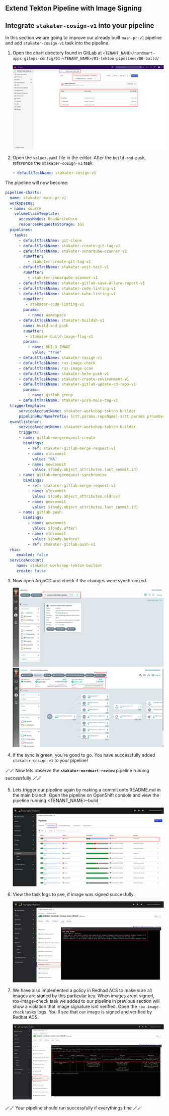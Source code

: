 ## Extend Tekton Pipeline with Image Signing

## Integrate `stakater-cosign-v1` into your pipeline

In this section we are going to improve our already built `main-pr-v1` pipeline and add `stakater-cosign-v1` task into the pipeline.  


1. Open the chart directory found in GitLab at `<TENANT_NAME>/nordmart-apps-gitops-config/01-<TENANT_NAME>/01-tekton-pipelines/00-build/`

    ![images/pipelines-Nordmart-apps-GitOps-config](images/pipelines-nordmart-apps-gitops-config.png)

2. Open the `values.yaml` file in the editor. After the `build-and-push`, reference the `stakater-cosign-v1` task. 

    ```yaml
    - defaultTaskName: stakater-cosign-v1
    ```


The pipeline will now become:
   ```yaml
   pipeline-charts:
     name: stakater-main-pr-v1
     workspaces:
     - name: source
       volumeClaimTemplate:
         accessModes: ReadWriteOnce
         resourcesRequestsStorage: 1Gi
     pipelines:
       tasks:
         - defaultTaskName: git-clone
         - defaultTaskName: stakater-create-git-tag-v1
         - defaultTaskName: stakater-sonarqube-scanner-v1
           runAfter:
             - stakater-create-git-tag-v1
         - defaultTaskName: stakater-unit-test-v1
           runAfter: 
             - stakater-sonarqube-scanner-v1
         - defaultTaskName: stakater-gitlab-save-allure-report-v1
         - defaultTaskName: stakater-code-linting-v1
         - defaultTaskName: stakater-kube-linting-v1
           runAfter:
            - stakater-code-linting-v1
           params:
             - name: namespace
         - defaultTaskName: stakater-buildah-v1
           name: build-and-push
           runAfter:
            - stakater-build-image-flag-v1
           params:
             - name: BUILD_IMAGE
               value: "true"
         - defaultTaskName: stakater-cosign-v1
         - defaultTaskName: rox-image-check
         - defaultTaskName: rox-image-scan
         - defaultTaskName: stakater-helm-push-v1
         - defaultTaskName: stakater-create-environment-v1
         - defaultTaskName: stakater-gitlab-update-cd-repo-v1
           params: 
             - name: gitlab_group
         - defaultTaskName: stakater-push-main-tag-v1
     triggertemplate:
         serviceAccountName: stakater-workshop-tekton-builder
         pipelineRunNamePrefix: $(tt.params.repoName)-$(tt.params.prnumberBranch)
     eventlistener:
         serviceAccountName: stakater-workshop-tekton-builder
         triggers:
         - name: gitlab-mergerequest-create
           bindings:
             - ref: stakater-gitlab-merge-request-v1
             - name: oldcommit
               value: "NA"
             - name: newcommit
               value: $(body.object_attributes.last_commit.id)
         - name: gitlab-mergerequest-synchronize
           bindings:
             - ref: stakater-gitlab-merge-request-v1
             - name: oldcommit
               value: $(body.object_attributes.oldrev)
             - name: newcommit
               value: $(body.object_attributes.last_commit.id)
         - name: gitlab-push
           bindings:
             - name: newcommit
               value: $(body.after)
             - name: oldcommit
               value: $(body.before)
             - ref: stakater-gitlab-push-v1
     rbac:
        enabled: false
     serviceAccount:
        name: stakater-workshop-tekton-builder
        create: false
  ```
3. Now open ArgoCD and check if the changes were synchronized.

    ![sorcerers-build-Tekton-pipelines](./images/sorcerers-build-tekton-pipelines.png)
    ![sorcerers-build-Tekton-pipelines2](./images/sorcerers-build-tekton-pipelines2.png)


4. If the sync is green, you're good to go. You have successfully added `stakater-cosign-v1` to your pipeline!

🪄🪄 Now lets observe the **`stakater-nordmart-review`** pipeline running successfully 🪄🪄

5. Lets trigger our pipeline again by making a commit onto README.md in the main branch. Open the pipeline on OpenShift console and view the pipeline running <TENANT_NAME>-build

    ![cosign-pipeline](images/cosign-pipeline.png)

6. View the task logs to see, if image was signed succesfully.

    ![cosign-pipeline-logs](images/cosign-pipeline-logs.png)

7. We have also implemented a policy in Redhad ACS to make sure all images are signed by this particular key.
When images arent signed, rox-image-check task we added to our pipeline in previous section will show a violation that image signature isnt verified. 
Open the `rox-image-check` tasks logs. You ll see that our image is signed and verified by Redhat ACS.

    ![cosign-pipeline-rox-image-check-logs](images/cosign-pipeline-rox-image-check-logs.png)

🪄🪄 Your pipeline should run successfully if everythings fine 🪄🪄

